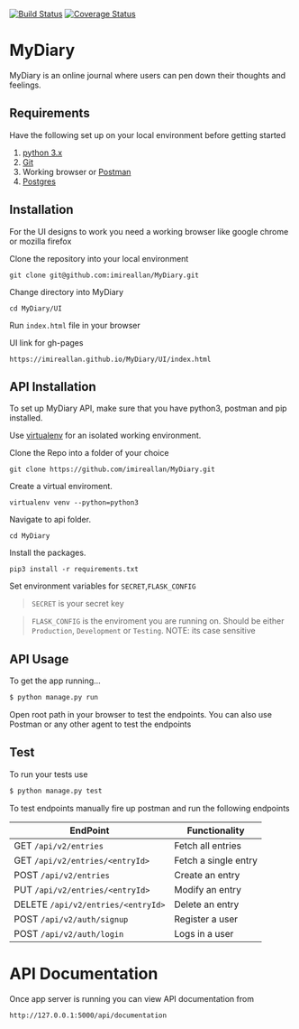 [![Build Status](https://travis-ci.org/imireallan/MyDiary.svg?branch=ch-api-v2-enpoints-159268511)](https://travis-ci.org/imireallan/MyDiary)
[![Coverage Status](https://coveralls.io/repos/github/imireallan/MyDiary/badge.svg?branch=ch-api-v2-enpoints-159268511)](https://coveralls.io/github/imireallan/MyDiary?branch=ch-api-v2-enpoints-159268511)

# MyDiary
MyDiary is an online journal where users can pen down their thoughts and feelings.

## Requirements
Have the following set up on your local environment before getting started

1. [python 3.x](https://www.python.org/downloads/)
2. [Git](https://git-scm.com)
3. Working browser or [Postman](https://chrome.google.com/webstore/detail/postman/fhbjgbiflinjbdggehcddcbncdddomop?utm_source=chrome-app-launcher-info-dialog)
4. [Postgres](http://www.postgresql.org)

## Installation
For the UI designs to work you need a working browser like google chrome or mozilla firefox

Clone the repository into your local environment

```
git clone git@github.com:imireallan/MyDiary.git
```

Change directory into MyDiary

```
cd MyDiary/UI
```

Run `index.html` file in your browser

UI link for gh-pages

```
https://imireallan.github.io/MyDiary/UI/index.html
```

## API Installation
To set up MyDiary API, make sure that you have python3, postman and pip installed.

Use [virtualenv](http://www.pythonforbeginners.com/basics/how-to-use-python-virtualenv) for an isolated working environment.

Clone the Repo into a folder of your choice
```
git clone https://github.com/imireallan/MyDiary.git
```

Create a virtual enviroment.
```
virtualenv venv --python=python3
```

Navigate to api folder.
```
cd MyDiary
```

Install the packages.
```
pip3 install -r requirements.txt
```

Set environment variables for `SECRET`,`FLASK_CONFIG`
> `SECRET` is your secret key

> `FLASK_CONFIG` is the enviroment you are running on. Should be either `Production`, `Development` or `Testing`. NOTE: its case sensitive


## API Usage

To get the app running...

```bash
$ python manage.py run
```

Open root path in your browser to test the endpoints. 
You can also use Postman or any other agent to test the endpoints

## Test

To run your tests use

```bash
$ python manage.py test
```

To test endpoints manually fire up postman and run the following endpoints

**EndPoint** | **Functionality**
--- | ---
GET  `/api/v2/entries` | Fetch all entries
GET  `/api/v2/entries/<entryId>` | Fetch a single entry 
POST  `/api/v2/entries` | Create an entry
PUT  `/api/v2/entries/<entryId>` | Modify an entry
DELETE  `/api/v2/entries/<entryId>` | Delete an entry
POST  `/api/v2/auth/signup` | Register a user
POST  `/api/v2/auth/login` | Logs in a user



# API Documentation
Once app server is running you can view API documentation from
```
http://127.0.0.1:5000/api/documentation
```
